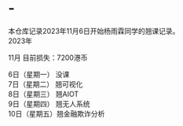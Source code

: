 # -
本仓库记录2023年11月6日开始杨雨霖同学的翘课记录。</br>
2023年

11月 目前损失：7200港币

6日（星期一） 没课</br>
7日（星期二） 翘可视化</br>
8日（星期三） 翘AIOT</br>
9日（星期四） 翘无人系统</br>
10日（星期五）翘金融欺诈分析</br>

